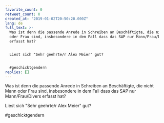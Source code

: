 ```yaml
---
favorite_count: 0
retweet_count: 0
created_at: "2019-01-02T20:50:20.000Z"
lang: de
full_text: >-
  Was ist denn die passende Anrede in Schreiben an Beschäftigte, die nicht Mann
  oder Frau sind, insbesondere in dem Fall dass das SAP nur Mann/Frau/Divers
  erfasst hat?


  Liest sich "Sehr geehrte/r Alex Meier" gut? 


  #geschicktgendern
replies: []
---
```


Was ist denn die passende Anrede in Schreiben an Beschäftigte, die nicht Mann
oder Frau sind, insbesondere in dem Fall dass das SAP nur Mann/Frau/Divers
erfasst hat?

Liest sich "Sehr geehrte/r Alex Meier" gut?

#geschicktgendern
